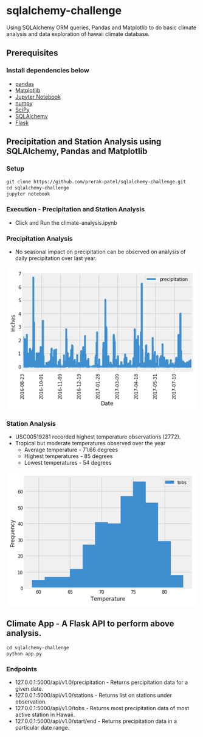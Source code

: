 # sqlalchemy-challenge
Using SQLAlchemy ORM queries, Pandas and Matplotlib to do basic climate analysis and data exploration of hawaii climate database.

## Prerequisites

### Install dependencies below
* [pandas](https://pandas.pydata.org)
* [Matplotlib](https://matplotlib.org)
* [Jupyter Notebook](https://jupyter.org/install)
* [numpy](https://numpy.org) 
* [SciPy](https://www.scipy.org/install.html)
* [SQLAlchemy](https://pypi.org/project/SQLAlchemy)
* [Flask](https://pypi.org/project/Flask)

## Precipitation and Station Analysis using SQLAlchemy, Pandas and Matplotlib

### Setup

```
git clone https://github.com/prerak-patel/sqlalchemy-challenge.git
cd sqlalchemy-challenge
jupyter notebook
```

### Execution - Precipitation and Station Analysis

* Click and Run the climate-analysis.ipynb

### Precipitation Analysis

* No seasonal impact on precipitation can be observed on analysis of daily precipitation over last year.

![](Images/precipitation.png)

### Station Analysis
* USC00519281 recorded highest temperature observations (2772).
* Tropical but moderate temperatures observed over the year
  * Average temperature - 71.66 degrees
  * Highest temperatures - 85 degrees
  * Lowest temperatures - 54 degrees

![](Images/station-histogram.png)

## Climate App - A Flask API to perform above analysis.

```
cd sqlalchemy-challenge
python app.py
```

### Endpoints 
* 127.0.0.1:5000/api/v1.0/precipitation - Returns percipitation data for a given date.
* 127.0.0.1:5000/api/v1.0/stations - Returns list on stations under observation.
* 127.0.0.1:5000/api/v1.0/tobs - Returns most precipitation data of most active station in Hawaii.
* 127.0.0.1:5000/api/v1.0/start/end - Returns precipitation data in a particular date range.
